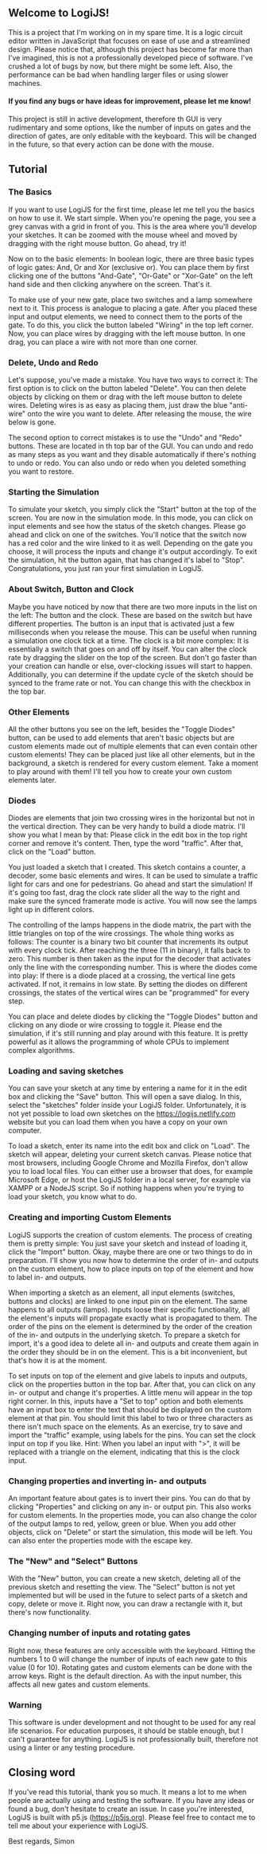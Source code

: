 ## Welcome to LogiJS!
This is a project that I'm working on in my spare time. It is a logic circuit editor written in JavaScript that focuses on 
ease of use and a streamlined design. Please notice that, although this project has become far more than I've imagined,
this is not a professionally developed piece of software. I've crushed a lot of bugs by now, but there might be some left.
Also, the performance can be bad when handling larger files or using slower machines.
#### If you find any bugs or have ideas for improvement, please let me know!
This project is still in active development, therefore th GUI is very rudimentary and some options,
like the number of inputs on gates and the direction of gates, are only editable with the keyboard. This will be changed in the
future, so that every action can be done with the mouse.

## Tutorial
### The Basics
If you want to use LogiJS for the first time, please let me tell you the basics on how to use it. We start simple.
When you're opening the page, you see a grey canvas with a grid in front of you. This is the area where you'll develop
your sketches. It can be zoomed with the mouse wheel and moved by dragging with the right mouse button. Go ahead, try it!

Now on to the basic elements: In boolean logic, there are three basic types of logic gates: And, Or and Xor (exclusive or). 
You can place them by first clicking one of the buttons "And-Gate", "Or-Gate" or "Xor-Gate" on the left hand side and
then clicking anywhere on the screen. That's it. 

To make use of your new gate, place two switches and a lamp somewhere next to it. This process is analogue to placing a gate.
After you placed these input and output elements, we need to connect them to the ports of the gate. To do this, you click the
button labeled "Wiring" in the top left corner. Now, you can place wires by dragging with the left mouse button. In one drag,
you can place a wire with not more than one corner.
### Delete, Undo and Redo
Let's suppose, you've made a mistake. You have two ways to correct it: The first option is to click on the button labeled "Delete".
You can then delete objects by clicking on them or drag with the left mouse button to delete wires. Deleting wires is as easy
as placing them, just draw the blue "anti-wire" onto the wire you want to delete. After releasing the mouse, the wire below is gone.

The second option to correct mistakes is to use the "Undo" and "Redo" buttons. These are located in th top bar of the GUI.
You can undo and redo as many steps as you want and they disable automatically if there's nothing to undo or redo. You can
also undo or redo when you deleted something you want to restore.
### Starting the Simulation
To simulate your sketch, you simply click the "Start" button at the top of the screen. You are now in the simulation mode.
In this mode, you can click on input elements and see how the status of the sketch changes. Please go ahead and click on one
of the switches. You'll notice that the switch now has a red color and the wire linked to it as well. Depending on the gate you
choose, it will process the inputs and change it's output accordingly. To exit the simulation, hit the button again, that has changed
it's label to "Stop". Congratulations, you just ran your first simulation in LogiJS.
### About Switch, Button and Clock
Maybe you have noticed by now that there are two more inputs in the list on the left: The button and the clock. These are based on the
switch but have different properties. The button is an input that is activated just a few milliseconds when you release the mouse.
This can be useful when running a simulation one clock tick at a time. The clock is a bit more complex: It is essentially a switch
that goes on and off by itself. You can alter the clock rate by dragging the slider on the top of the screen. But don't go faster
than your creation can handle or else, over-clocking issues will start to happen. Additionally, you can determine if the update cycle
of the sketch should be synced to the frame rate or not. You can change this with the checkbox in the top bar.
### Other Elements
All the other buttons you see on the left, besides the "Toggle Diodes" button, can be used to add elements that aren't basic objects
but are custom elements made out of multiple elements that can even contain other custom elements! They can be placed just like
all other elements, but in the background, a sketch is rendered for every custom element. Take a moment to play around with them!
I'll tell you how to create your own custom elements later.
### Diodes
Diodes are elements that join two crossing wires in the horizontal but not in the vertical direction. They can be very handy to build
a diode matrix. I'll show you what I mean by that: Please click in the edit box in the top right corner and remove it's content.
Then, type the word "traffic". After that, click on the "Load" button.

You just loaded a sketch that I created. This sketch contains a counter, a decoder, some basic elements and wires. It can be used
to simulate a traffic light for cars and one for pedestrians. Go ahead and start the simulation! If it's going too fast, drag the 
clock rate slider all the way to the right and make sure the synced framerate mode is active. You will now see the lamps light up
in different colors.

The controlling of the lamps happens in the diode matrix, the part with the little triangles on top of the wire crossings.
The whole thing works as follows: The counter is a binary two bit counter that increments its output with every clock tick. 
After reaching the three (11 in binary), it falls back to zero. This number is then taken as the input for the decoder that
activates only the line with the corresponding number. This is where the diodes come into play: If there is a diode placed
at a crossing, the vertical line gets activated. If not, it remains in low state. By setting the diodes on different crossings,
the states of the vertical wires can be "programmed" for every step.

You can place and delete diodes by clicking the "Toggle Diodes" button and clicking on any diode or wire crossing to toggle it.
Please end the simulation, if it's still running and play around with this feature. It is pretty powerful as it allows the
programming of whole CPUs to implement complex algorithms.
### Loading and saving sketches
You can save your sketch at any time by entering a name for it in the edit box and clicking the "Save" button. This will open a save
dialog. In this, select the "sketches" folder inside your LogiJS folder. Unfortunately, it is not yet possible to load own sketches
on the https://logijs.netlify.com website but you can load them when you have a copy on your own computer.

To load a sketch, enter its name into the edit box and click on "Load". The sketch will appear, deleting your current sketch canvas. 
Please notice that most browsers, including Google Chrome and Mozilla Firefox, don't allow you to load local files. You can either
use a browser that does, for example Microsoft Edge, or host the LogiJS folder in a local server, for example via XAMPP
or a NodeJS script. So if nothing happens when you're trying to load your sketch, you know what to do.
### Creating and importing Custom Elements
LogiJS supports the creation of custom elements. The process of creating them is pretty simple: You just save your sketch and instead
of loading it, click the "Import" button. Okay, maybe there are one or two things to do in preparation. I'll show you now how to
determine the order of in- and outputs on the custom element, how to place inputs on top of the element and how to label
in- and outputs.

When importing a sketch as an element, all input elements (switches, buttons and clocks) are linked to one input pin on the element.
The same happens to all outputs (lamps). Inputs loose their specific functionality, all the element's inputs will propagate exactly
what is propagated to them. The order of the pins on the element is determined by the order of the creation of the in- and outputs
in the underlying sketch. To prepare a sketch for import, it's a good idea to delete all in- and outputs and create them again in the
order they should be in on the element. This is a bit inconvenient, but that's how it is at the moment.

To set inputs on top of the element and give labels to inputs and outputs, click on the properties button in the top bar.
After that, you can click on any in- or output and change it's properties. A little menu will appear in the top right corner.
In this, inputs have a "Set to top" option and both elements
have an input box to enter the text that should be displayed on the custom element at that pin. You should limit this label
to two or three characters as there isn't much space on the elements. As an exercise, try to save and import the "traffic" example, 
using labels for the pins. You can set the clock input on top if you like. Hint: When you label an input with ">", it will be
replaced with a triangle on the element, indicating that this is the clock input.
### Changing properties and inverting in- and outputs
An important feature about gates is to invert their pins. You can do that by clicking "Properties" and clicking on any in- or output
pin. This also works for custom elements. In the properties mode, you can also change the color of the output lamps to red, yellow,
green or blue. When you add other objects, click on "Delete" or start the simulation, this mode will be left. You can also enter the
properties mode with the escape key.
### The "New" and "Select" Buttons
With the "New" button, you can create a new sketch, deleting all of the previous sketch and resetting the view. The "Select" button
is not yet implemented but will be used in the future to select parts of a sketch and copy, delete or move it. Right now, you can
draw a rectangle with it, but there's now functionality.
### Changing number of inputs and rotating gates
Right now, these features are only accessible with the keyboard. Hitting the numbers 1 to 0 will change the number of inputs of each
new gate to this value (0 for 10). Rotating gates and custom elements can be done with the arrow keys. Right is the default direction.
As with the input number, this affects all new gates and custom elements.
### Warning
This software is under development and not thought to be used for any real life scenarios. For education purposes, it should be stable
enough, but I can't guarantee for anything. LogiJS is not professionally built, therefore not using a linter or any testing procedure.

## Closing word
If you've read this tutorial, thank you so much. It means a lot to me when people are actually using and testing the software.
If you have any ideas or found a bug, don't hesitate to create an issue. In case you're interested, LogiJS is built with p5.js
(https://p5js.org). Please feel free to contact me to tell me about your experience with LogiJS.

Best regards,
Simon
